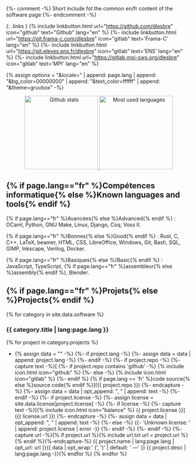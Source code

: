 {%- comment -%}
  Short include fot the common en/fr content of the software page
{%- endcomment -%}

{: .links }
{% include linkbutton.html url="https://github.com/dlesbre" icon="github" text="Github" lang="en" %}
{%- include linkbutton.html url="https://git.frama-c.com/dlesbre" icon="gitlab" text='Frama-C' lang="en" %}
{%- include linkbutton.html url="https://git.eleves.ens.fr/dlesbre" icon="gitlab" text='ENS' lang="en" %}
{%- include linkbutton.html url="https://gitlab.mpi-sws.org/dlesbre" icon="gitlab" text='MPI' lang="en" %}

{% assign options = "&locale=" | append: page.lang
                  | append: "&bg_color=00000000"
                  | append: "&text_color=ffffff"
                  | append: "&theme=gruvbox" -%}

<div style="text-align: center;">
  <a href="https://github.com/anuraghazra/github-readme-stats">
    <img height=200 title="Github stats" alt="Github stats" class="dark-transparent"
         src="https://github-readme-stats.vercel.app/api?username=dlesbre&hide_rank=true&show_icons=true&include_all_commits=true{{ options }}" />
  </a>
  <a href="https://github.com/anuraghazra/github-readme-stats">
    <img height=200 title="Most used languages" alt="Most used languages" class="dark-transparent"
         src="https://github-readme-stats.vercel.app/api/top-langs/?username=dlesbre&layout=compact&hide=Haskell{{ options }}" />
  </a>
</div>

## {% if page.lang=="fr" %}Compétences informatique{% else %}Known languages and tools{% endif %}

{% if page.lang=="fr" %}Avancées{% else %}Advanced{% endif %}
: OCaml, Python, GNU Make, Linux, Django, Coq, Voss II.

{% if page.lang=="fr" %}Bonnes{% else %}Good{% endif %}
: Rust, C, C++, LaTeX, beamer, HTML, CSS, LibreOffice, Windows, Git, Bash, SQL, GIMP, Inkscape, Verilog, Docker.

{% if page.lang=="fr" %}Basiques{% else %}Basic{% endif %}
: JavaScript, TypeScript, {% if page.lang=="fr" %}assembleur{% else %}assembly{% endif %}, Blender.

## {% if page.lang=="fr" %}Projets{% else %}Projects{% endif %}

{% for category in site.data.software %}
### {{ category.title | lang:page.lang }}

{% for project in category.projects %}
- {% assign data = "" -%}
{%- if project.lang -%}
{%-   assign data = data | append: project.lang -%}
{%- endif -%}
{%- if project.repo -%}
      {%- capture text -%}[
        {%- if project.repo contains 'github' -%}
          {% include icon.html icon="github" %}
        {%- else -%}
          {% include icon.html icon="gitlab" %}
        {%- endif %} {% if page.lang == 'fr' %}code source{% else %}source code{% endif %}]({{ project.repo }})
      {%- endcapture -%}
{%-   assign data = data | opt_append: ", " | append: text -%}
{%- endif -%}
{%- if project.license -%}
{%-   assign license = site.data.license[project.license] -%}
{%-   if license -%}
        {%- capture text -%}[{% include icon.html icon="balance" %} {{ project.license }}]({{ license.url }}) {%- endcapture -%}
{%-     assign data = data | opt_append: ", " | append: text -%}
{%-   else -%}
{{-     'Unknown license: ' | append: project.license | error -}}
{%-   endif -%}
{%- endif -%}
{%- capture url -%}{% if project.url %}{% include url.txt url = project.url %}{% endif %}{%-endcapture-%}
{{ project.name | lang:page.lang | opt_url: url }}{{ data | opt_wrap:' (', ')' | default: ' &mdash;' }} {{ project.desc | lang:page.lang -}}{% endfor %}
{% endfor %}
